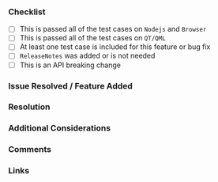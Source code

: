 ### Checklist

* [ ] This is passed all of the test cases on `Nodejs` and `Browser`
* [ ] This is passed all of the test cases on `QT/QML`
* [ ] At least one test case is included for this feature or bug fix
* [ ] `ReleaseNotes` was added or is not needed
* [ ] This is an API breaking change

### Issue Resolved / Feature Added
[//]: # (Describe the issue resolved or feature added by this pull request)

### Resolution
[//]: # (Does the code work as intended?)
[//]: # (What is the impact of this change and *why* was it made?)


### Additional Considerations
[//]: # (How should the change be tested?)
[//]: # (Are there any outstanding questions?)
[//]: # (Were any side-effects caused by the change?)


### Comments

### Links
[//]: # (Related issues, references)



